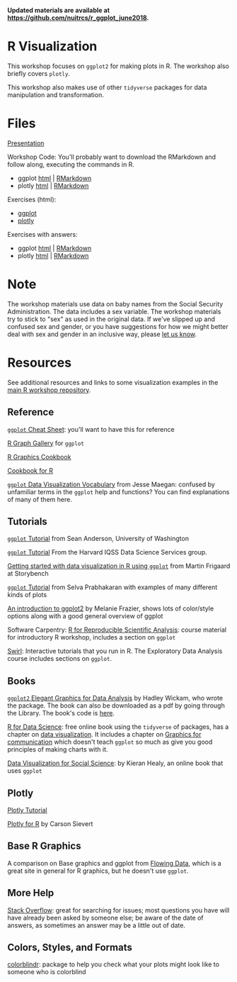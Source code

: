 **Updated materials are available at https://github.com/nuitrcs/r_ggplot_june2018.**

# R Visualization

This workshop focuses on `ggplot2` for making plots in R.  The workshop also briefly covers `plotly`.  

This workshop also makes use of other `tidyverse` packages for data manipulation and transformation.

# Files

[Presentation](https://nuitrcs.github.io/ggplotworkshop/presentation.html)

Workshop Code: You'll probably want to download the RMarkdown and follow along, executing the commands in R.

* ggplot [html](https://nuitrcs.github.io/ggplotworkshop/ggplot.html) | [RMarkdown](https://nuitrcs.github.io/ggplotworkshop/ggplot.Rmd)
* plotly [html](https://nuitrcs.github.io/ggplotworkshop/plotly.html) | [RMarkdown](https://nuitrcs.github.io/ggplotworkshop/plotly.Rmd)

Exercises (html):

* [ggplot](https://nuitrcs.github.io/ggplotworkshop/ggplot_exercises.html)
* [plotly](https://nuitrcs.github.io/ggplotworkshop/plotly_exercises.html)

Exercises with answers: 

* ggplot [html](https://nuitrcs.github.io/ggplotworkshop/ggplot_exercises_with_answers.html) | [RMarkdown](https://nuitrcs.github.io/ggplotworkshop/ggplot_exercises_with_answers.Rmd)
* plotly [html](https://nuitrcs.github.io/ggplotworkshop/plotly_exercises_with_answers.html) | [RMarkdown](https://nuitrcs.github.io/ggplotworkshop/plotly_exercises_with_answers.Rmd)


# Note

The workshop materials use data on baby names from the Social Security Administration.  The data includes a sex variable.  The workshop materials try to stick to "sex" as used in the original data.  If we've slipped up and confused sex and gender, or you have suggestions for how we might better deal with sex and gender in an inclusive way, please [let us know](mailto:christina.maimone@northwestern.edu).


# Resources

See additional resources and links to some visualization examples in the [main R workshop repository](https://github.com/nuitrcs/rworkshops).

## Reference

[`ggplot` Cheat Sheet](https://www.rstudio.com/wp-content/uploads/2015/03/ggplot2-cheatsheet.pdf): you'll want to have this for reference

[R Graph Gallery](http://www.r-graph-gallery.com/portfolio/ggplot2-package/) for `ggplot`

[R Graphics Cookbook](https://ase.tufts.edu/bugs/guide/assets/R%20Graphics%20Cookbook.pdf)

[Cookbook for R](http://www.cookbook-r.com/Graphs/)

[`ggplot` Data Visualization Vocabulary](https://medium.com/@kierisi/fc8fa4d20d2d) from Jesse Maegan: confused by unfamiliar terms in the `ggplot` help and functions?  You can find explanations of many of them here.

## Tutorials

[`ggplot` Tutorial](http://seananderson.ca/ggplot2-FISH554/) from Sean Anderson, University of Washington

[`ggplot` Tutorial](http://tutorials.iq.harvard.edu/R/Rgraphics/Rgraphics.html) From the Harvard IQSS Data Science Services group.

[Getting started with data visualization in R using `ggplot`](http://www.storybench.org/getting-started-data-visualization-r-using-ggplot2) from Martin Frigaard at Storybench

[`ggplot` Tutorial](http://r-statistics.co/ggplot2-Tutorial-With-R.html) from Selva Prabhakaran with examples of many different kinds of plots

[An introduction to ggplot2](https://rawgit.com/eco-data-science/VisualizingData/master/ggplot2_intro.html) by Melanie Frazier, shows lots of color/style options along with a good general overview of ggplot

Software Carpentry: [R for Reproducible Scientific Analysis](http://swcarpentry.github.io/r-novice-gapminder/08-plot-ggplot2/): course material for introductory R workshop, includes a section on `ggplot`

[Swirl](http://swirlstats.com/): Interactive tutorials that you run in R.  The Exploratory Data Analysis course includes sections on `ggplot`.


## Books

[`ggplot2` Elegant Graphics for Data Analysis](http://ggplot2.org/book/) by Hadley Wickam, who wrote the package.  The book can also be downloaded as a pdf by going through the Library.  The book's code is [here](https://github.com/hadley/ggplot2-book).

[R for Data Science](http://r4ds.had.co.nz/): free online book using the `tidyverse` of packages, has a chapter on [data visualization](http://r4ds.had.co.nz/data-visualisation.html).  It includes a chapter on [Graphics for communication](http://r4ds.had.co.nz/graphics-for-communication.html) which doesn't teach `ggplot` so much as give you good principles of making charts with it.

[Data Visualization for Social Science](http://socviz.co/): by Kieran Healy, an online book that uses `ggplot`

## Plotly

[Plotly Tutorial](https://www.datacamp.com/community/blog/a-free-interactive-plotly-r-tutorial)

[Plotly for R](https://cpsievert.github.io/plotly_book/index.html) by Carson Sievert

## Base R Graphics

A comparison on Base graphics and ggplot from [Flowing Data](http://flowingdata.com/2016/03/22/comparing-ggplot2-and-r-base-graphics/), which is a great site in general for R graphics, but he doesn't use `ggplot`.


## More Help

[Stack Overflow](http://stackoverflow.com/questions/tagged/ggplot): great for searching for issues; most questions you have will have already been asked by someone else; be aware of the date of answers, as sometimes an answer may be a little out of date.

## Colors, Styles, and Formats

[colorblindr](https://www.rdocumentation.org/packages/colorblindr): package to help you check what your plots might look like to someone who is colorblind




